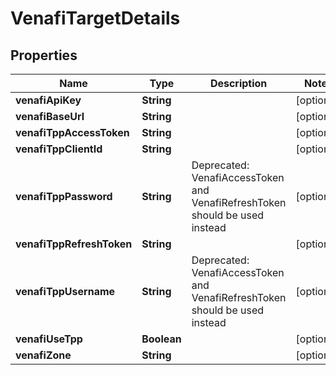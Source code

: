 

# VenafiTargetDetails


## Properties

| Name | Type | Description | Notes |
|------------ | ------------- | ------------- | -------------|
|**venafiApiKey** | **String** |  |  [optional] |
|**venafiBaseUrl** | **String** |  |  [optional] |
|**venafiTppAccessToken** | **String** |  |  [optional] |
|**venafiTppClientId** | **String** |  |  [optional] |
|**venafiTppPassword** | **String** | Deprecated: VenafiAccessToken and VenafiRefreshToken should be used instead |  [optional] |
|**venafiTppRefreshToken** | **String** |  |  [optional] |
|**venafiTppUsername** | **String** | Deprecated: VenafiAccessToken and VenafiRefreshToken should be used instead |  [optional] |
|**venafiUseTpp** | **Boolean** |  |  [optional] |
|**venafiZone** | **String** |  |  [optional] |



